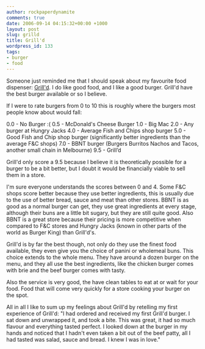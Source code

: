 ```yaml
---
author: rockpaperdynamite
comments: true
date: 2006-09-14 04:15:32+00:00 +1000
layout: post
slug: grilld
title: Grill'd
wordpress_id: 133
tags:
- burger
- food
---
```


Someone just reminded me that I should speak about my favourite food dispenser: [Grill'd](http://www.grilld.com.au/). I do like good food, and I like a good burger. Grill'd have the best burger available or so I believe.

If I were to rate burgers from 0 to 10 this is roughly where the burgers most people know about would fall:

0.0 - No Burger :(
0.5 - McDonald's Cheese Burger
1.0 - Big Mac
2.0 - Any burger at Hungry Jacks
4.0 - Average Fish and Chips shop burger
5.0 - Good Fish and Chip shop burger (significantly better ingredients than the average F&C shops)
7.0 - BBNT burger (Burgers Burritos Nachos and Tacos, another small chain in Melbourne)<!-- more -->
9.5 - Grill’d

Grill'd only score a 9.5 because I believe it is theoretically possible for a burger to be a bit better, but I doubt it would be financially viable to sell them in a store.

I'm sure everyone understands the scores between 0 and 4. Some F&C shops score better because they use better ingredients, this is usually due to the use of better bread, sauce and meat than other stores. BBNT is as good as a normal burger can get, they use great ingredients at every stage, although their buns are a little bit sugary, but they are still quite good. Also BBNT is a great store because their pricing is more competitive when compared to F&C stores and Hungry Jacks (known in other parts of the world as Burger King) than Grill'd's.

Grill'd is by far the best though, not only do they use the finest food available, they even give you the choice of panini or wholemeal buns. This choice extends to the whole menu. They have around a dozen burger on the menu, and they all use the best ingredients, like the chicken burger comes with brie and the beef burger comes with tasty.

Also the service is very good, the have clean tables to eat at or wait for your food. Food that will come very quickly for a store cooking your burger on the spot.

All in all I like to sum up my feelings about Grill'd by retelling my first experience of Grill'd: "I had ordered and received my first Grill'd burger. I sat down and unwrapped it, and took a bite. This was great, it had so much flavour and everything tasted perfect. I looked down at the burger in my hands and noticed that I hadn't even taken a bit out of the beef patty, all I had tasted was salad, sauce and bread. I knew I was in love."
